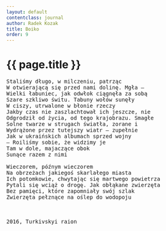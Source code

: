 ```yaml
---
layout: default
contentclass: journal
author: Radek Kozak
title: Boiko
order: 9
---
```


<h1 class="poem-title">{{ page.title }}</h1>

<pre class="poem">
Staliśmy długo, w milczeniu, patrząc
W otwierającą się przed nami dolinę. Mgła —
Wielki łabuniec, jak odwłok ciągnęła za sobą
Szare szkliwo świtu. Tabuny wołów sunęły
W ciszy, utrwalone w błonie rzeczy
Jakby czas nie zaszlachtował ich jeszcze, nie
Odgrodził od życia, od tego krajobrazu. Smagłe
Solne twarze w strugach światła, zorane i
Wydrążone przez tutejszy wiatr — zupełnie
Jak w ukraińskich albumach sprzed wojny
— Roiliśmy sobie, że widzimy je
Tam w dole, majaczące obok
Sunące razem z nimi

Wieczorem, późnym wieczorem
Na obrzeżach jakiegoś skarlałego miasta
Ich potomkowie, chwytając się martwego powietrza
Pytali się wciąż o drogę. Jak obłąkane zwierzęta
Bez pamięci, które zapomniały swój szlak
Zwierzęta pełznące na oślep do wodopoju



<span class="italic" style="font-size: 0.875rem">2016, Turkivskyi raion</span>
</pre>
